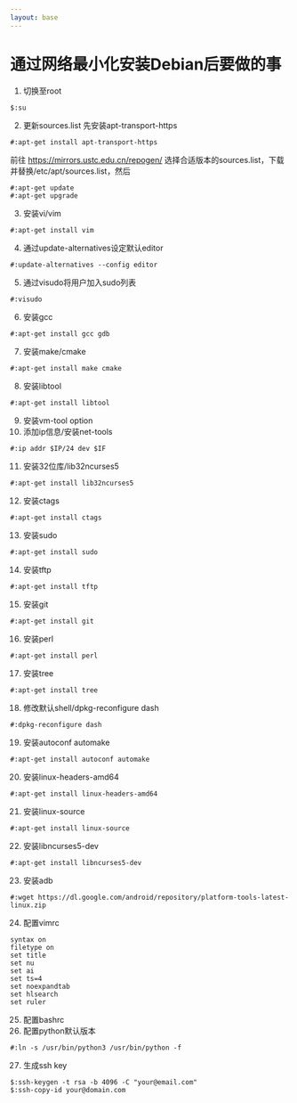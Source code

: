 ```yaml
---
layout: base
---
```


# 通过网络最小化安装Debian后要做的事


1. 切换至root
```
$:su
```
2. 更新sources.list
先安装apt-transport-https
```
#:apt-get install apt-transport-https
```
前往 https://mirrors.ustc.edu.cn/repogen/ 选择合适版本的sources.list，下载并替换/etc/apt/sources.list，然后
```
#:apt-get update
#:apt-get upgrade
```
3. 安装vi/vim
```
#:apt-get install vim
```
4. 通过update-alternatives设定默认editor
```
#:update-alternatives --config editor
```
5. 通过visudo将用户加入sudo列表
```
#:visudo
```
6. 安装gcc
```
#:apt-get install gcc gdb
```
7. 安装make/cmake
```
#:apt-get install make cmake
```
8. 安装libtool
```
#:apt-get install libtool
```
9. 安装vm-tool
option
10. 添加ip信息/安装net-tools
```
#:ip addr $IP/24 dev $IF
```
11. 安装32位库/lib32ncurses5
```
#:apt-get install lib32ncurses5
```
12. 安装ctags
```
#:apt-get install ctags
```
13. 安装sudo
```
#:apt-get install sudo
```
14. 安装tftp
```
#:apt-get install tftp
```
15. 安装git
```
#:apt-get install git
```
16. 安装perl
```
#:apt-get install perl
```
17. 安装tree
```
#:apt-get install tree
```
18. 修改默认shell/dpkg-reconfigure dash
```
#:dpkg-reconfigure dash
```
19. 安装autoconf automake
```
#:apt-get install autoconf automake
```
20. 安装linux-headers-amd64
```
#:apt-get install linux-headers-amd64
```
21. 安装linux-source
```
#:apt-get install linux-source
```
22. 安装libncurses5-dev
```
#:apt-get install libncurses5-dev
```
23. 安装adb
```
#:wget https://dl.google.com/android/repository/platform-tools-latest-linux.zip
```
24. 配置vimrc
```
syntax on
filetype on
set title
set nu
set ai
set ts=4
set noexpandtab
set hlsearch
set ruler
```
25. 配置bashrc
26. 配置python默认版本
```
#:ln -s /usr/bin/python3 /usr/bin/python -f
```
27. 生成ssh key
```
$:ssh-keygen -t rsa -b 4096 -C "your@email.com"
$:ssh-copy-id your@domain.com
```